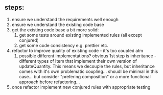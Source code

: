 ## steps:

 1. ensure we understand the requirements well enough
 2. ensure we understand the existing code base
 3. get the existing code base a bit more solid:
    1. get some tests around existing implemented rules (all except conjured)
    2. get some code consistency e.g. prettier etc.
 4. refactor to improve quality of existing code - it's too coupled atm
    1. possible different implementations? obvious 1st step is inheritance - different types of Item that implement their own version of updateQuantity. This means we decouple the rules, but inheritance comes with it's own problematic coupling... shoudl be minimal in this case... but consider "prefering composition" or a more functional approach before refactoring...
 5. once refactor implement new conjured rules with appropriate testing
